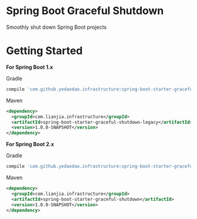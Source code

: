 # Spring Boot Graceful Shutdown

Smoothly shut down Spring Boot projects

# Getting Started

**For Spring Boot 1.x**

Gradle

```groovy
compile 'com.github.yedaodao.infrastructure:spring-boot-starter-graceful-shutdown-legacy:1.0.0'
```

Maven

```xml
<dependency>
  <groupId>com.lianjia.infrastructure</groupId>
  <artifactId>spring-boot-starter-graceful-shutdown-legacy</artifactId>
  <version>1.0.0-SNAPSHOT</version>
</dependency>
```

**For Spring Boot 2.x**

Gradle

```groovy
compile 'com.github.yedaodao.infrastructure:spring-boot-starter-graceful-shutdown:1.0.0'
```

Maven

```xml
<dependency>
  <groupId>com.lianjia.infrastructure</groupId>
  <artifactId>spring-boot-starter-graceful-shutdown</artifactId>
  <version>1.0.0-SNAPSHOT</version>
</dependency>
```


